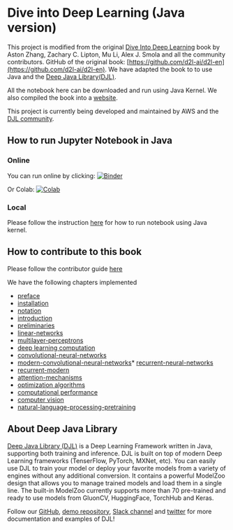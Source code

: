 # Dive into Deep Learning (Java version)

This project is modified from the original [Dive Into Deep Learning](https://d2l.ai) book by Aston Zhang, Zachary C. Lipton, Mu Li, Alex J. Smola and all the community contributors. 
GitHub of the original book: [https://github.com/d2l-ai/d2l-en](https://github.com/d2l-ai/d2l-en). 
We have adapted the book to to use Java and the [Deep Java Library(DJL)](https://djl.ai).

All the notebook here can be downloaded and run using Java Kernel. We also compiled the book into a [website](https://d2l.djl.ai).

This project is currently being developed and maintained by AWS and the [DJL community](https://github.com/deepjavalibrary/djl).

## How to run Jupyter Notebook in Java

### Online
You can run online by clicking: [![Binder](https://mybinder.org/badge_logo.svg)](https://mybinder.org/v2/gh/deepjavalibrary/d2l-java/master?urlpath=lab)

Or Colab: [![Colab](https://colab.research.google.com/assets/colab-badge.svg)](https://colab.research.google.com/github/deepjavalibrary/d2l-java/blob/colab/)

### Local
Please follow the instruction [here](https://d2l.djl.ai/chapter_installation/index.html) for how to run notebook using Java kernel.


## How to contribute to this book

Please follow the contributor guide [here](documentation/contribute.md)


We have the following chapters implemented
* [preface](chapter_preface/index.ipynb)
* [installation](chapter_installation/index.ipynb)
* [notation](chapter_notation/index.ipynb)
* [introduction](chapter_introduction/index.ipynb)
* [preliminaries](chapter_preliminaries/)
* [linear-networks](chapter_linear-networks/)
* [multilayer-perceptrons](chapter_multilayer-perceptrons/)
* [deep learning computation](chapter_deep-learning-computation/)
* [convolutional-neural-networks](chapter_convolutional-neural-networks/)
* [modern-convolutional-neural-networks](chapter_convolutional-modern/)* [recurrent-neural-networks](chapter_recurrent-neural-networks/)
* [recurrent-modern](chapter_recurrent-modern/)
* [attention-mechanisms](chapter_attention-mechanisms/)
* [optimization algorithms](chapter_optimization/)
* [computational performance](chapter_computational-performance/)
* [computer vision](chapter_computer-vision/)
* [natural-language-processing-pretraining](chapter_natural-language-processing-pretraining/)

## About Deep Java Library

[Deep Java Library (DJL)](https://djl.ai) is a Deep Learning Framework written in Java, supporting both training and inference. DJL is built on top of modern Deep Learning frameworks (TenserFlow, PyTorch, MXNet, etc). You can easily use DJL to train your model or deploy your favorite models from a variety of engines without any additional conversion. It contains a powerful ModelZoo design that allows you to manage trained models and load them in a single line. The built-in ModelZoo currently supports more than 70 pre-trained and ready to use models from GluonCV, HuggingFace, TorchHub and Keras.

Follow our [GitHub](https://github.com/deepjavalibrary/djl/tree/master/docs), [demo repository](https://github.com/deepjavalibrary/djl-demo), [Slack channel](https://join.slack.com/t/deepjavalibrary/shared_invite/zt-ar91gjkz-qbXhr1l~LFGEIEeGBibT7w) and [twitter](https://twitter.com/deepjavalibrary) for more documentation and examples of DJL!
